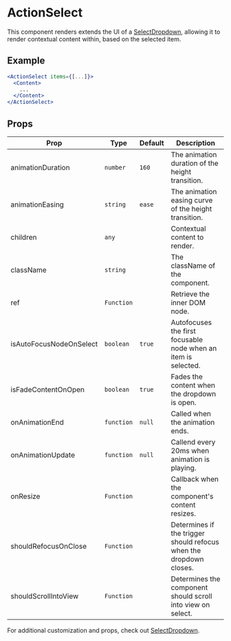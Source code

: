 # ActionSelect

This component renders extends the UI of a [SelectDropdown](../SelectDropdown), allowing it to render contextual content within, based on the selected item.

## Example

```jsx
<ActionSelect items={[...]}>
  <Content>
    ...
  </Content>
</ActionSelect>
```

## Props

| Prop                    | Type       | Default | Description                                                        |
| ----------------------- | ---------- | ------- | ------------------------------------------------------------------ |
| animationDuration       | `number`   | `160`   | The animation duration of the height transition.                   |
| animationEasing         | `string`   | `ease`  | The animation easing curve of the height transition.               |
| children                | `any`      |         | Contextual content to render.                                      |
| className               | `string`   |         | The className of the component.                                    |
| ref                     | `Function` |         | Retrieve the inner DOM node.                                       |
| isAutoFocusNodeOnSelect | `boolean`  | `true`  | Autofocuses the first focusable node when an item is selected.     |
| isFadeContentOnOpen     | `boolean`  | `true`  | Fades the content when the dropdown is open.                       |
| onAnimationEnd          | `function` | `null`  | Called when the animation ends.                                    |
| onAnimationUpdate       | `function` | `null`  | Callend every 20ms when animation is playing.                      |
| onResize                | `Function` |         | Callback when the component's content resizes.                     |
| shouldRefocusOnClose    | `Function` |         | Determines if the trigger should refocus when the dropdown closes. |
| shouldScrollIntoView    | `Function` |         | Determines the component should scroll into view on select.        |

For additional customization and props, check out [SelectDropdown](../SelectDropdown).
